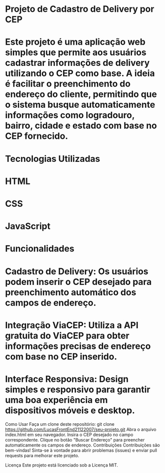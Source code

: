 # Projeto de Cadastro de Delivery por CEP
# Este projeto é uma aplicação web simples que permite aos usuários cadastrar informações de delivery utilizando o CEP como base. A ideia é facilitar o preenchimento do endereço do cliente, permitindo que o sistema busque automaticamente informações como logradouro, bairro, cidade e estado com base no CEP fornecido.

# Tecnologias Utilizadas
# HTML
# CSS
# JavaScript
# Funcionalidades
# Cadastro de Delivery: Os usuários podem inserir o CEP desejado para preenchimento automático dos campos de endereço.
# Integração ViaCEP: Utiliza a API gratuita do ViaCEP para obter informações precisas de endereço com base no CEP inserido.
# Interface Responsiva: Design simples e responsivo para garantir uma boa experiência em dispositivos móveis e desktop.
Como Usar
Faça um clone deste repositório: git clone https://github.com/LucasFrontEnd21122007/seu-projeto.git
Abra o arquivo index.html em seu navegador.
Insira o CEP desejado no campo correspondente.
Clique no botão "Buscar Endereço" para preencher automaticamente os campos de endereço.
Contribuições
Contribuições são bem-vindas! Sinta-se à vontade para abrir problemas (issues) e enviar pull requests para melhorar este projeto.

Licença
Este projeto está licenciado sob a Licença MIT.

